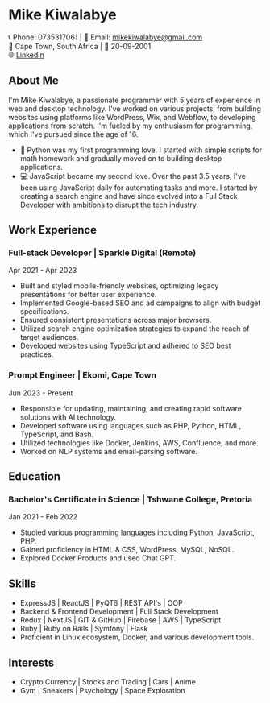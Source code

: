 # Mike Kiwalabye

📞 Phone: 0735317061 | 📧 Email: mikekiwalabye@gmail.com  
📍 Cape Town, South Africa | 🎂 20-09-2001  
🌐 [LinkedIn](https://www.linkedin.com/in/mike-kiwalabye-aab05419b)

## About Me

I'm Mike Kiwalabye, a passionate programmer with 5 years of experience in web and desktop technology. I've worked on various projects, from building websites using platforms like WordPress, Wix, and Webflow, to developing applications from scratch. I'm fueled by my enthusiasm for programming, which I've pursued since the age of 16.

- 🚀 Python was my first programming love. I started with simple scripts for math homework and gradually moved on to building desktop applications.
- 💻 JavaScript became my second love. Over the past 3.5 years, I've been using JavaScript daily for automating tasks and more. I started by creating a search engine and have since evolved into a Full Stack Developer with ambitions to disrupt the tech industry.

## Work Experience

### Full-stack Developer | Sparkle Digital (Remote)
Apr 2021 - Apr 2023

- Built and styled mobile-friendly websites, optimizing legacy presentations for better user experience.
- Implemented Google-based SEO and ad campaigns to align with budget specifications.
- Ensured consistent presentations across major browsers.
- Utilized search engine optimization strategies to expand the reach of target audiences.
- Developed websites using TypeScript and adhered to SEO best practices.

### Prompt Engineer | Ekomi, Cape Town
Jun 2023 - Present

- Responsible for updating, maintaining, and creating rapid software solutions with AI technology.
- Developed software using languages such as PHP, Python, HTML, TypeScript, and Bash.
- Utilized technologies like Docker, Jenkins, AWS, Confluence, and more.
- Worked on NLP systems and email-parsing software.

## Education

### Bachelor's Certificate in Science | Tshwane College, Pretoria
Jan 2021 - Feb 2022

- Studied various programming languages including Python, JavaScript, PHP.
- Gained proficiency in HTML & CSS, WordPress, MySQL, NoSQL.
- Explored Docker Products and used Chat GPT.

## Skills

- ExpressJS | ReactJS | PyQT6 | REST API's | OOP
- Backend & Frontend Development | Full Stack Development
- Redux | NextJS | GIT & GitHub | Firebase | AWS | TypeScript
- Ruby | Ruby on Rails | Symfony | Flask
- Proficient in Linux ecosystem, Docker, and various development tools.

## Interests

- Crypto Currency | Stocks and Trading | Cars | Anime
- Gym | Sneakers | Psychology | Space Exploration

